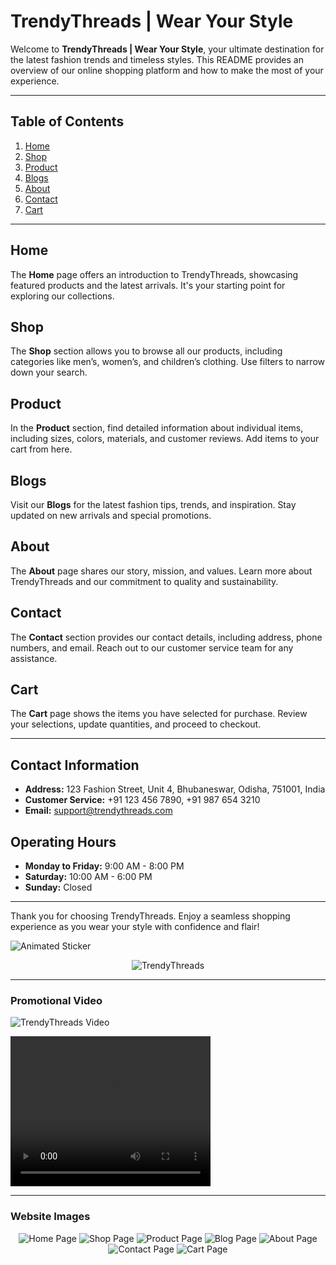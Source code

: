 # TrendyThreads | Wear Your Style

Welcome to **TrendyThreads | Wear Your Style**, your ultimate destination for the latest fashion trends and timeless styles. This README provides an overview of our online shopping platform and how to make the most of your experience.

---

## Table of Contents

1. [Home](#home)
2. [Shop](#shop)
3. [Product](#product)
4. [Blogs](#blogs)
5. [About](#about)
6. [Contact](#contact)
7. [Cart](#cart)

---

## Home

The **Home** page offers an introduction to TrendyThreads, showcasing featured products and the latest arrivals. It's your starting point for exploring our collections.

## Shop

The **Shop** section allows you to browse all our products, including categories like men’s, women’s, and children’s clothing. Use filters to narrow down your search.

## Product

In the **Product** section, find detailed information about individual items, including sizes, colors, materials, and customer reviews. Add items to your cart from here.

## Blogs

Visit our **Blogs** for the latest fashion tips, trends, and inspiration. Stay updated on new arrivals and special promotions.

## About

The **About** page shares our story, mission, and values. Learn more about TrendyThreads and our commitment to quality and sustainability.

## Contact

The **Contact** section provides our contact details, including address, phone numbers, and email. Reach out to our customer service team for any assistance.

## Cart

The **Cart** page shows the items you have selected for purchase. Review your selections, update quantities, and proceed to checkout.

---

## Contact Information

- **Address:** 123 Fashion Street, Unit 4, Bhubaneswar, Odisha, 751001, India
- **Customer Service:** +91 123 456 7890, +91 987 654 3210
- **Email:** support@trendythreads.com

## Operating Hours

- **Monday to Friday:** 9:00 AM - 8:00 PM
- **Saturday:** 10:00 AM - 6:00 PM
- **Sunday:** Closed

---

Thank you for choosing TrendyThreads. Enjoy a seamless shopping experience as you wear your style with confidence and flair!

![Animated Sticker](https://media.giphy.com/media/wWCmrcCogDqQhBKVJw/giphy.gif)

<div align="center">
    <img src="assets/Previews/trendythreads.jpg" alt="TrendyThreads" />
</div>

---

### Promotional Video

![TrendyThreads Video](video-thumbnail.jpg)

<video width="320" height="240" controls>
  <source src="assets/Previews/TrendyThreads.mp4" type="TrendyThreads/mp4">
</video>

---

### Website Images

<div align="center">
    <img src="assets/Previews/Home Page.png" alt="Home Page" />
    <img src="assets/Previews/Shop Page.png" alt="Shop Page" />
    <img src="assets/Previews/Product Page.png" alt="Product Page" />
    <img src="assets/Previews/Blog Page.png" alt="Blog Page" />
    <img src="assets/Previews/About Page.png" alt="About Page" />
    <img src="assets/Previews/Contact Page.png" alt="Contact Page" />
    <img src="assets/Previews/Cart Page.png" alt="Cart Page" />
</div>
